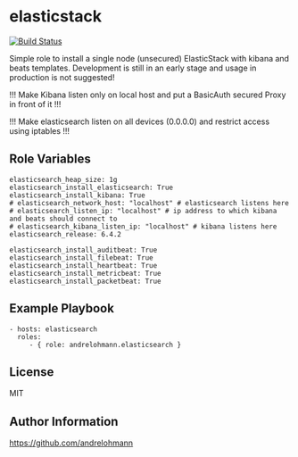 elasticstack
============

[![Build Status](https://travis-ci.org/andrelohmann/ansible-role-elasticstack.svg?branch=master)](https://travis-ci.org/andrelohmann/ansible-role-elasticstack)

Simple role to install a single node (unsecured) ElasticStack with kibana and beats templates. Development is still in an early stage and usage in production is not suggested!

!!! Make Kibana listen only on local host and put a BasicAuth secured Proxy in front of it !!!

!!! Make elasticsearch listen on all devices (0.0.0.0) and restrict access using iptables !!!

Role Variables
--------------

    elasticsearch_heap_size: 1g
    elasticsearch_install_elasticsearch: True
    elasticsearch_install_kibana: True
    # elasticsearch_network_host: "localhost" # elasticsearch listens here
    # elasticsearch_listen_ip: "localhost" # ip address to which kibana and beats should connect to
    # elasticsearch_kibana_listen_ip: "localhost" # kibana listens here
    elasticsearch_release: 6.4.2

    elasticsearch_install_auditbeat: True
    elasticsearch_install_filebeat: True
    elasticsearch_install_heartbeat: True
    elasticsearch_install_metricbeat: True
    elasticsearch_install_packetbeat: True

Example Playbook
----------------

    - hosts: elasticsearch
      roles:
         - { role: andrelohmann.elasticsearch }

License
-------

MIT

Author Information
------------------

https://github.com/andrelohmann
